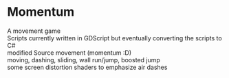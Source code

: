 # Momentum
A movement game  
Scripts currently written in GDScript but eventually converting the scripts to C#  
modified Source movement (momentum :D)  
moving, dashing, sliding, wall run/jump, boosted jump  
some screen distortion shaders to emphasize air dashes  